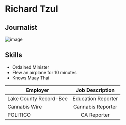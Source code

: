 # Richard Tzul

## Journalist

![image](https://www.biography.com/.image/ar_1:1%2Cc_fill%2Ccs_srgb%2Cfl_progressive%2Cq_auto:good%2Cw_1200/MTgwMTgwMjczNTQyMDE0Mjk2/gettyimages-850161690.jpg)

## Skills
* Ordained Minister
* Flew an airplane for 10 minutes
* Knows Muay Thai

| Employer   |      Job Description       | 
|----------|:-------------:|
| Lake County Record-Bee|  Education Reporter|
| Cannabis Wire |    Cannabis Reporter   |
| POLITICO | CA Reporter |
